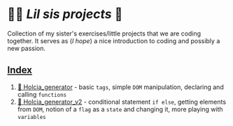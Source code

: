 # 👩‍💻 _Lil sis projects_  🌼
Collection of my sister's exercises/little projects that we are coding together. It serves as (*I hope*) a nice introduction to coding and possibly a new passion.  

## [Index](https://ada.borowyalan.com)

1. [🔗 Holcia_generator](https://ada.borowyalan.com/projects/holcia_generator.html) - basic `tags`, simple `DOM` manipulation, declaring and calling `functions`
2. [🔗 Holcia_generator_v2](https://ada.borowyalan.com/projects/holcia_generator_v2.html) - conditional statement `if else`, getting elements from `DOM`, notion of a `flag` as a `state` and changing it, more playing with `variables`
